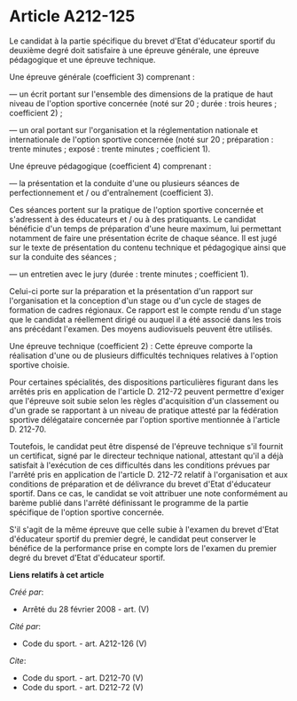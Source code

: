 # Article A212-125

Le candidat à la partie spécifique du brevet d'Etat d'éducateur sportif du deuxième degré doit satisfaire à une épreuve
générale, une épreuve pédagogique et une épreuve technique. 

Une épreuve générale (coefficient 3) comprenant : 

― un écrit portant sur l'ensemble des dimensions de la pratique de haut niveau de l'option sportive concernée (noté sur 20 ;
durée : trois heures ; coefficient 2) ; 

― un oral portant sur l'organisation et la réglementation nationale et internationale de l'option sportive concernée (noté
sur 20 ; préparation : trente minutes ; exposé : trente minutes ; coefficient 1). 

Une épreuve pédagogique (coefficient 4) comprenant : 

― la présentation et la conduite d'une ou plusieurs séances de perfectionnement et / ou d'entraînement (coefficient 3). 

Ces séances portent sur la pratique de l'option sportive concernée et s'adressent à des éducateurs et / ou à des pratiquants.
Le candidat bénéficie d'un temps de préparation d'une heure maximum, lui permettant notamment de faire une présentation
écrite de chaque séance. Il est jugé sur le texte de présentation du contenu technique et pédagogique ainsi que sur la
conduite des séances ; 

― un entretien avec le jury (durée : trente minutes ; coefficient 1). 

Celui-ci porte sur la préparation et la présentation d'un rapport sur l'organisation et la conception d'un stage ou d'un
cycle de stages de formation de cadres régionaux. Ce rapport est le compte rendu d'un stage que le candidat a réellement
dirigé ou auquel il a été associé dans les trois ans précédant l'examen. Des moyens audiovisuels peuvent être utilisés. 

Une épreuve technique (coefficient 2) : Cette épreuve comporte la réalisation d'une ou de plusieurs difficultés techniques
relatives à l'option sportive choisie. 

Pour certaines spécialités, des dispositions particulières figurant dans les arrêtés pris en application de l'article D.
212-72 peuvent permettre d'exiger que l'épreuve soit subie selon les règles d'acquisition d'un classement ou d'un grade se
rapportant à un niveau de pratique attesté par la fédération sportive délégataire concernée par l'option sportive mentionnée
à l'article D. 212-70. 

Toutefois, le candidat peut être dispensé de l'épreuve technique s'il fournit un certificat, signé par le directeur technique
national, attestant qu'il a déjà satisfait à l'exécution de ces difficultés dans les conditions prévues par l'arrêté pris en
application de l'article D. 212-72 relatif à l'organisation et aux conditions de préparation et de délivrance du brevet
d'Etat d'éducateur sportif. Dans ce cas, le candidat se voit attribuer une note conformément au barème publié dans l'arrêté
définissant le programme de la partie spécifique de l'option sportive concernée.

S'il s'agit de la même épreuve que celle subie à l'examen du brevet d'Etat d'éducateur sportif du premier degré, le candidat
peut conserver le bénéfice de la performance prise en compte lors de l'examen du premier degré du brevet d'Etat d'éducateur
sportif.

**Liens relatifs à cet article**

_Créé par_:

  - Arrêté du 28 février 2008 - art. (V)

_Cité par_:

  - Code du sport. - art. A212-126 (V)

_Cite_:

  - Code du sport. - art. D212-70 (V)
  - Code du sport. - art. D212-72 (V)
